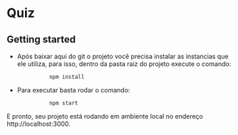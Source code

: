 # Quiz


## Getting started

- Após baixar aqui do git o projeto você precisa instalar as instancias que ele utiliza, para isso, dentro da pasta raiz do projeto execute o comando:

                npm install

- Para executar basta rodar o comando:

                npm start

E pronto, seu projeto está rodando em ambiente local no endereço http://localhost:3000.
